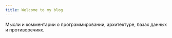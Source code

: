 ```yaml
---
title: Welcome to my blog
---
```


Мысли и комментарии о программировании, архитектуре, базах данных и противоречиях.
